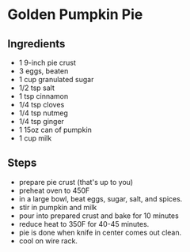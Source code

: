 # Golden Pumpkin Pie

## Ingredients

- 1 9-inch pie crust
- 3 eggs, beaten
- 1 cup granulated sugar
- 1/2 tsp salt
- 1 tsp cinnamon
- 1/4 tsp cloves
- 1/4 tsp nutmeg
- 1/4 tsp ginger
- 1 15oz can of pumpkin
- 1 cup milk

## Steps

- prepare pie crust (that's up to you)
- preheat oven to 450F
- in a large bowl, beat eggs, sugar, salt, and spices.
- stir in pumpkin and milk
- pour into prepared crust and bake for 10 minutes
- reduce heat to 350F for 40-45 minutes.
- pie is done when knife in center comes out clean.
- cool on wire rack.

